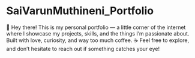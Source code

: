 # SaiVarunMuthineni_Portfolio
👋 Hey there! This is my personal portfolio — a little corner of the internet where I showcase my projects, skills, and the things I’m passionate about. Built with love, curiosity, and way too much coffee. ☕️ Feel free to explore, and don’t hesitate to reach out if something catches your eye!
